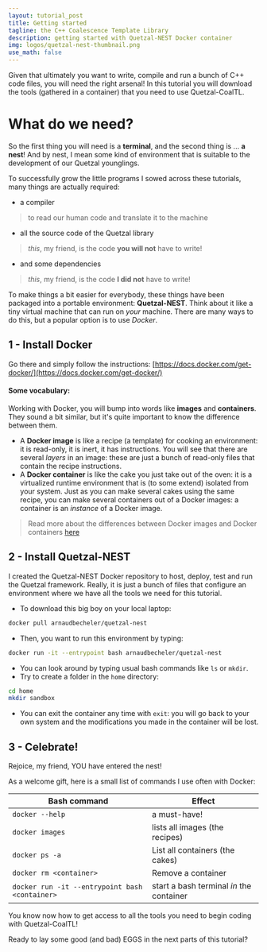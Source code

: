 ```yaml
---
layout: tutorial_post
title: Getting started
tagline: the C++ Coalescence Template Library
description: getting started with Quetzal-NEST Docker container
img: logos/quetzal-nest-thumbnail.png
use_math: false
---
```


Given that ultimately you want to write, compile and run a bunch of C++ code files, you will need the right arsenal! In this tutorial you will download the tools (gathered in a container) that you need to use Quetzal-CoalTL.

# What do we need?

So the first thing you will need is a **terminal**, and the second thing is ... **a nest**!
And by nest, I mean some kind of environment that is suitable to the development of
our Quetzal younglings.

To successfully grow the little programs I sowed across these tutorials, many things are actually required:
- a compiler
> to read our human code and translate it to the machine

- all the source code of the Quetzal library
> *this*, my friend, is the code **you will not** have to write!

- and some dependencies
> *this*, my friend, is the code **I did not** have to write!

To make things a bit easier for everybody, these things have been packaged into a
portable environment: **Quetzal-NEST**. Think about it like a tiny virtual machine that can run on *your* machine. There are many ways to do this, but a popular option is to use *Docker*.

## 1 - Install Docker

Go there and simply follow the instructions: [https://docs.docker.com/get-docker/](https://docs.docker.com/get-docker/)

#### Some vocabulary:

Working with Docker, you will bump into words like **images** and **containers**. They sound a bit similar, but it's quite important to know the difference between them.

- A **Docker image** is like a recipe  (a template) for cooking an environment: it is read-only, it is inert, it has instructions. You will see that there are several *layers* in an image: these are just a bunch of read-only files that contain the recipe instructions.
- A **Docker container** is like the cake you just take out of the oven: it is a virtualized runtime environment that is (to some extend) isolated from your system. Just as you can make several cakes using the same recipe, you can make several containers out of a Docker images: a container is  an *instance* of a Docker image.

> Read more about the differences between Docker images and Docker containers [here](https://www.whitesourcesoftware.com/free-developer-tools/blog/docker-images-vs-docker-containers/)

## 2 - Install Quetzal-NEST

I created the Quetzal-NEST Docker repository to host, deploy, test and run the Quetzal framework.
Really, it is just a bunch of files that configure an environment where we have all the tools we need for this tutorial.

- To download this big boy on your local laptop:
```bash
docker pull arnaudbecheler/quetzal-nest
```
- Then, you want to run this environment by typing:
```bash
docker run -it --entrypoint bash arnaudbecheler/quetzal-nest
```
- You can look around by typing usual bash commands like `ls` or `mkdir`.
- Try to create a folder in the `home` directory:
```bash
cd home
mkdir sandbox
```
- You can exit the container any time with `exit`: you will go back to your own system and the modifications you made in the container will be lost.

## 3 - Celebrate!

Rejoice, my friend, YOU have entered the nest!

As a welcome gift, here is a small list of commands I use often with Docker:


| Bash command    | Effect        |
| --------------- | ------------- |
| `docker --help` | a must-have!  |
| `docker images` | lists all images (the recipes) |
| `docker ps -a`  | List all containers (the cakes)|
| `docker rm <container>`  | Remove a container |
| `docker run -it --entrypoint bash <container>`  | start a bash terminal *in* the container  |

You know now how to get access to all the tools you need to begin coding with Quetzal-CoalTL!

Ready to lay some good (and bad) EGGS in the next parts of this tutorial?
